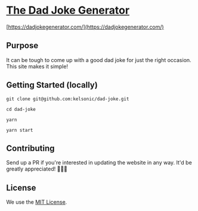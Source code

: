 # [The Dad Joke Generator](https://dadjokegenerator.com/)

[https://dadjokegenerator.com/](https://dadjokegenerator.com/)

## Purpose

It can be tough to come up with a good dad joke for just the right occasion. This site makes it simple!

## Getting Started (locally)

```
git clone git@github.com:kelsonic/dad-joke.git

cd dad-joke

yarn

yarn start
```

## Contributing

Send up a PR if you're interested in updating the website in any way. It'd be greatly appreciated! 🙏🍻🚀

## License

We use the [MIT License](./LICENSE).
